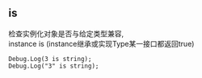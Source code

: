 ## is
检查实例化对象是否与给定类型兼容,  
instance is <Type>
(instance继承或实现Type某一接口都返回true) 

	Debug.Log(3 is string);
	Debug.Log("3" is string);


	
